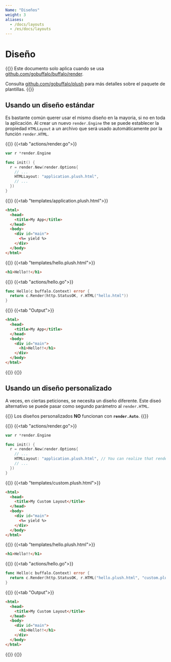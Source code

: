 ```yaml
---
Name: "Diseños"
weight: 3
aliases:
  - /docs/layouts
  - /es/docs/layouts
---
```


# Diseño

{{<note>}}
Este documento solo aplica cuando se usa [github.com/gobuffalo/buffalo/render](https://github.com/gobuffalo/buffalo/tree/main/render).

Consulta [github.com/gobuffalo/plush](https://github.com/gobuffalo/plush) para más detalles sobre el paquete de plantillas.
{{</note>}}

## Usando un diseño estándar

Es bastante común querer usar el mismo diseño en la mayoria, si no en toda la aplicación. Al crear un nuevo `render.Engine` the se puede establecer la propiedad `HTMLLayout` a un archivo que será usado automáticamente por la función `render.HTML`.

{{<codetabs>}}
{{<tab "actions/render.go">}}
```go
var r *render.Engine

func init() {
  r = render.New(render.Options{
    // ...
    HTMLLayout: "application.plush.html",
    // ...
  })
}
```
{{</tab>}}
{{<tab "templates/application.plush.html">}}
```html
<html>
  <head>
    <title>My App</title>
  </head>
  <body>
    <div id="main">
      <%= yield %>
    </div>
  </body>
</html>
```
{{</tab>}}
{{<tab "templates/hello.plush.html">}}
```html
<h1>Hello!!</h1>
```
{{</tab>}}
{{<tab "actions/hello.go">}}
```go
func Hello(c buffalo.Context) error {
  return c.Render(http.StatusOK, r.HTML("hello.html"))
}
```
{{</tab>}}
{{<tab "Output">}}
```html
<html>
  <head>
    <title>My App</title>
  </head>
  <body>
    <div id="main">
      <h1>Hello!!</h1>
    </div>
  </body>
</html>
```
{{</tab>}}
{{</codetabs>}}

## Usando un diseño personalizado

A veces, en ciertas peticiones, se necesita un diseño diferente. Este diseó alternativo se puede pasar como segundo parámetro al `render.HTML`.

{{<note>}}
Los diseños personalizados **NO** funcionan con **`render.Auto`**.
{{</note>}}

{{<codetabs>}}
{{<tab "actions/render.go">}}
```go
var r *render.Engine

func init() {
  r = render.New(render.Options{
    // ...
    HTMLLayout: "application.plush.html", // You can realize that render continues using the application.plush.html
    // ...
  })
}
```
{{</tab>}}
{{<tab "templates/custom.plush.html">}}
```html
<html>
  <head>
    <title>My Custom Layout</title>
  </head>
  <body>
    <div id="main">
      <%= yield %>
    </div>
  </body>
</html>
```
{{</tab>}}
{{<tab "templates/hello.plush.html">}}
```html
<h1>Hello!!</h1>
```
{{</tab>}}
{{<tab "actions/hello.go">}}
```go
func Hello(c buffalo.Context) error {
  return c.Render(http.StatusOK, r.HTML("hello.plush.html", "custom.plush.html"))
}
```
{{</tab>}}
{{<tab "Output">}}
```html
<html>
  <head>
    <title>My Custom Layout</title>
  </head>
  <body>
    <div id="main">
      <h1>Hello!!</h1>
    </div>
  </body>
</html>
```
{{</tab>}}
{{</codetabs>}}
